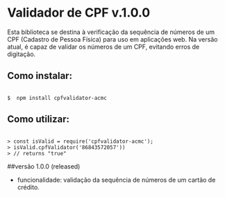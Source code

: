 # Validador de CPF v.1.0.0
Esta biblioteca se destina à verificação da sequência de números de um CPF (Cadastro de Pessoa Física) para uso em aplicações web.
Na versão atual, é capaz de validar os números de um CPF, evitando erros de digitação.

## Como instalar:

```shell

$  npm install cpfvalidator-acmc

```

## Como utilizar:

```node

> const isValid = require('cpfvalidator-acmc');
> isValid.cpfValidator('86843572057'))
> // returns "true"

```

##versão 1.0.0 (released)
* funcionalidade: validação da sequência de números de um cartão de crédito.